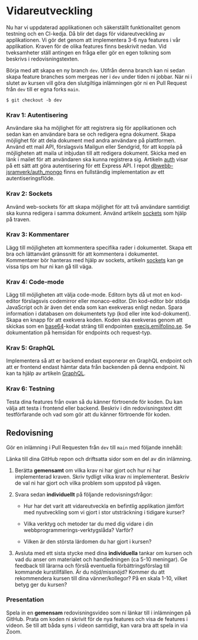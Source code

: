 # Vidareutveckling

Nu har vi uppdaterad applikationen och säkerställt funktionalitet genom testning och en CI-kedja. Då blir det dags för vidareutveckling av applikationen. Vi gör det genom att implementera 3-6 nya features i vår applikation. Kraven för de olika features finns beskrivit nedan. Vid tveksamheter ställ antingen en fråga eller gör en egen tolkning som beskrivs i redovisningstexten.

Börja med att skapa en ny branch `dev`. Utifrån denna branch kan ni sedan skapa feature branches som mergeas ner i `dev` under tiden ni jobbar. När ni i slutet av kursen vill göra den slutgiltiga inlämningen gör ni en Pull Request från `dev` till er egna forks `main`.

```shell
$ git checkout -b dev
```


### Krav 1: Autentisering

Användare ska ha möjlighet för att registrera sig för applikationen och sedan kan en användare bara se och redigera egna dokument. Skapa möjlighet för att dela dokument med andra användare på plattformen. Använd ett mail API, förslagsvis Mailgun eller Sendgrid, för att koppla på möjligheten att maila ut inbjudan till att redigera dokument. Skicka med en länk i mailet för att användaren ska kunna registrera sig. Artikeln [auth](auth) visar på ett sätt att göra autentisering för ett Express API. I repot [dbwebb-jsramverk/auth_mongo](https://github.com/dbwebb-jsramverk/auth_mongo) finns en fullständig implementation av ett autentiseringsflöde.



### Krav 2: Sockets

Använd web-sockets för att skapa möjlighet för att två användare samtidigt ska kunna redigera i samma dokument. Använd artikeln [sockets](sockets) som hjälp på traven.



### Krav 3: Kommentarer

Lägg till möjligheten att kommentera specifika rader i dokumentet. Skapa ett bra och lättanvänt gränssnitt för att kommentera i dokumentet. Kommentarer bör hanteras med hjälp av sockets, artikeln [sockets](sockets) kan ge vissa tips om hur ni kan gå till väga.



### Krav 4: Code-mode

Lägg till möjligheten att välja code-mode. Editorn byts då ut mot en kod-editor förslagsvis codemirror eller monaco-editor. Din kod-editor bör stödja JavaScript och är även det enda som kan exekveras enligt nedan. Spara information i databasen om dokumentets typ (kod eller inte kod-dokument). Skapa en knapp för att exekvera koden. Koden ska exekveras genom att skickas som en [base64](https://developer.mozilla.org/en-US/docs/Glossary/Base64)-kodat sträng till endpointen [execjs.emilfolino.se](https://execjs.emilfolino.se). Se dokumentation på hemsidan för endpoints och request-typ.



### Krav 5: GraphQL

Implementera så att er backend endast exponerar en GraphQL endpoint och att er frontend endast hämtar data från backenden på denna endpoint. Ni kan ta hjälp av artikeln [GraphQL](graphql).



### Krav 6: Testning

Testa dina features från ovan så du känner förtroende för koden. Du kan välja att testa i frontend eller backend. Beskriv i din redovisningstext ditt testförfarande och vad som gör att du känner förtroende för koden.



## Redovisning

Gör en inlämning i Pull Requesten från `dev` till `main` med följande innehåll:

Länka till dina GitHub repon och driftsatta sidor som en del av din inlämning.

1. Berätta **gemensamt** om vilka krav ni har gjort och hur ni har implementerad kraven. Skriv tydligt vilka krav ni implementerat. Beskriv de val ni har gjort och vilka problem som uppstod på vägen.

2. Svara sedan **individuellt** på följande redovisningsfrågor:

    * Hur har det varit att vidareutveckla en befintlig applikation jämfört med nyutveckling som vi gjort i stor utsträckning i tidigare kurser?

    * Vilka verktyg och metoder tar du med dig vidare i din webbprogrammerings-verktygslåda? Varför?

    * Vilken är den största lärdomen du har gjort i kursen?

3. Avsluta med ett sista stycke med dina **individuella** tankar om kursen och vad du anser om materialet och handledningen (ca 5-10 meningar). Ge feedback till lärarna och förslå eventuella förbättringsförslag till kommande kurstillfällen. Är du nöjd/missnöjd? Kommer du att rekommendera kursen till dina vänner/kollegor? På en skala 1-10, vilket betyg ger du kursen?



### Presentation

Spela in en **gemensam** redovisningsvideo som ni länkar till i inlämningen på GitHub. Prata om koden ni skrivit för de nya features och visa de features i videon. Se till att båda syns i videon samtidigt, kan vara bra att spela in via Zoom.
